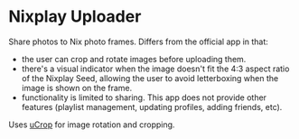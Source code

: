 # Nixplay Uploader

Share photos to Nix photo frames. Differs from the official app in that:
* the user can crop and rotate images before uploading them.
* there's a visual indicator when the image doesn't fit the 4:3 aspect ratio of the Nixplay Seed, allowing the user to avoid letterboxing when the image is shown on the frame.
* functionality is limited to sharing. This app does not provide other features (playlist management, updating profiles, adding friends, etc). 

Uses [uCrop](https://github.com/Yalantis/uCrop) for image rotation and cropping. 
